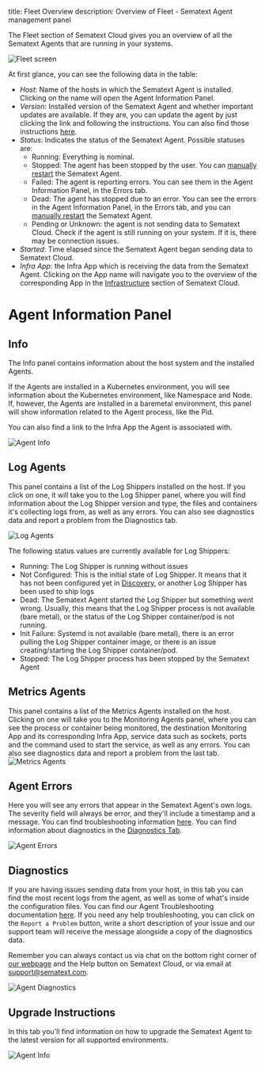 title: Fleet Overview
description: Overview of Fleet - Sematext Agent management panel

The Fleet section of Sematext Cloud gives you an overview of all the Sematext Agents that are running in your systems.

![Fleet screen](../images/fleet/fleet.png)

At first glance, you can see the following data in the table:
* *Host*: Name of the hosts in which the Sematext Agent is installed. Clicking on the name will open the Agent Information Panel.
* *Version*: Installed version of the Sematext Agent and whether important updates are available. If they are, you can update the agent by just clicking the link and following the instructions. You can also find those instructions [here](https://sematext.com/docs/monitoring/spm-faq/#agent-updating).
* *Status*: Indicates the status of the Sematext Agent. Possible statuses are:
  * Running: Everything is nominal.
  * Stopped: The agent has been stopped by the user. You can [manually restart](https://sematext.com/docs/agents/sematext-agent/starting-stopping) the Sematext Agent.
  * Failed: The agent is reporting errors. You can see them in the Agent Information Panel, in the Errors tab.
  * Dead: The agent has stopped due to an error. You can see the errors in the Agent Information Panel, in the Errors tab, and you can [manually restart](https://sematext.com/docs/agents/sematext-agent/starting-stopping) the Sematext Agent.
  * Pending or Unknown: the agent is not sending data to Sematext Cloud. Check if the agent is still running on your system. If it is, there may be connection issues.
* *Started*: Time elapsed since the Sematext Agent began sending data to Sematext Cloud.
* *Infra App*: the Infra App which is receiving the data from the Sematext Agent. Clicking on the App name will navigate you to the overview of the corresponding App in the [Infrastructure](https://sematext.com/docs/monitoring/infrastructure/) section of Sematext Cloud.

# Agent Information Panel
## Info
The Info panel contains information about the host system and the installed Agents. 

If the Agents are installed in a Kubernetes environment, you will see information about the Kubernetes environment, like Namespace and Node. If, however, the Agents are installed in a baremetal environment, this panel will show information related to the Agent process, like the Pid. 

You can also find a link to the Infra App the Agent is associated with.

![Agent Info](../images/fleet/fleet-agent-info.png)

## Log Agents

This panel contains a list of the Log Shippers installed on the host. If you click on one, it will take you to the Log Shipper panel, where you will find information about the Log Shipper version and type, the files and containers it's collecting logs from, as well as any errors. You can also see diagnostics data and report a problem from the Diagnostics tab.

![Log Agents](../images/fleet/fleet-log-agents.png)

The following status values are currently available for Log Shippers:

* Running: The Log Shipper is running without issues
* Not Configured: This is the initial state of Log Shipper. It means that it has not been configured yet in [Discovery](https://sematext.com/docs/logs/discovery/intro/), or another Log Shipper has been used to ship logs
* Dead: The Sematext Agent started the Log Shipper but something went wrong. Usually, this means that the Log Shipper process is not available (bare metal), or the status of the Log Shipper container/pod is not running.
* Init Failure: Systemd is not available (bare metal), there is an error pulling the Log Shipper container image, or there is an issue creating/starting the Log Shipper container/pod.
* Stopped: The Log Shipper process has been stopped by the Sematext Agent

## Metrics Agents

This panel contains a list of the Metrics Agents installed on the host. Clicking on one will take you to the Monitoring Agents panel, where you can see the process or container being monitored, the destination Monitoring App and its corresponding Infra App, service data such as sockets, ports and the command used to start the service, as well as any errors. You can also see diagnostics data and report a problem from the last tab.
![Metrics Agents](../images/fleet/fleet-metrics-agents.png)

## Agent Errors 

Here you will see any errors that appear in the Sematext Agent's own logs. The severity field will always be error, and they'll include a timestamp and a message. You can find troubleshooting information [here](https://sematext.com/docs/agents/sematext-agent/agent-troubleshooting/). You can find information about diagnostics in the [Diagnostics Tab](https://sematext.com/docs/fleet/#Diagnostics).

![Agent Errors](../images/fleet/fleet-agent-errors.png)

## Diagnostics

If you are having issues sending data from your host, in this tab you can find the most recent logs from the agent, as well as some of what's inside the configuration files. You can find our Agent Troubleshooting documentation [here](https://sematext.com/docs/agents/sematext-agent/agent-troubleshooting). If you need any help troubleshooting, you can click on the `Report a Problem` button, write a short description of your issue and our support team will receive the message alongside a copy of the diagnostics data.

Remember you can always contact us via chat on the bottom right corner of [our webpage](https://sematext.com/) and the Help button on Sematext Cloud, or via email at [support@sematext.com](mailto:support@sematext.com).

![Agent Diagnostics](../images/fleet/agent-diagnostics.png)

## Upgrade Instructions

In this tab you'll find information on how to upgrade the Sematext Agent to the latest version for all supported environments.

![Agent Info](../images/fleet/fleet-upgrade-instructions.png)

